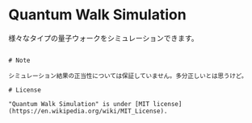 # Quantum Walk Simulation
 
様々なタイプの量子ウォークをシミュレーションできます。
 
```
 
# Note
 
シミュレーション結果の正当性については保証していません。多分正しいとは思うけど。

# License
 
"Quantum Walk Simulation" is under [MIT license](https://en.wikipedia.org/wiki/MIT_License).
